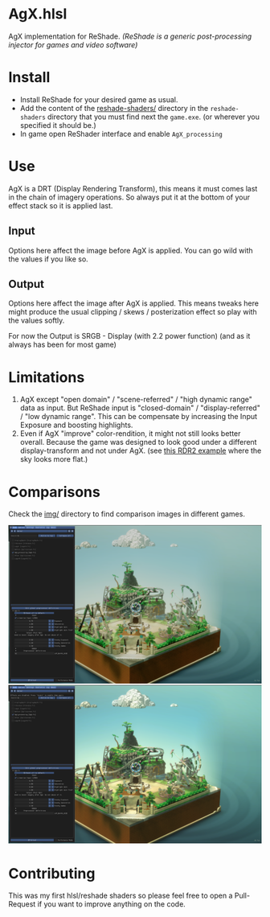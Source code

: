 # AgX.hlsl

AgX implementation for ReShade. *(ReShade is a generic post-processing injector for games and video software)*

# Install

- Install ReShade for your desired game as usual.
- Add the content of the [reshade-shaders/](reshade-shaders/) directory in the `reshade-shaders` directory that you must find next the `game.exe`. (or wherever you specified it should be.)
- In game open ReShader interface and enable `AgX_processing`

# Use

AgX is a DRT (Display Rendering Transform), this means it must comes last in the chain of imagery operations. So always put it at the bottom of your effect stack so it is applied last.

## Input

Options here affect the image before AgX is applied. You can go wild with the values if you like so.

## Output

Options here affect the image after AgX is applied. This means tweaks here might produce the usual clipping / skews / posterization effect so play with the values softly.

For now the Output is SRGB - Display (with 2.2 power function) (and as it always has been for most game)

# Limitations

1. AgX except "open domain" / "scene-referred" / "high dynamic range" data as input. But ReShade input is "closed-domain" / "display-referred" / "low dynamic range". This can be compensate by increasing the Input Exposure and boosting highlights.
2. Even if AgX "improve" color-rendition, it might not still looks better overall. Because the game was designed to look good under a different display-transform and not under AgX. (see [this RDR2 example](img/RDR2-2-AgX.jpg) where the sky looks more flat.)

# Comparisons

Check the [img/](img/) directory to find comparison images in different games.

![lego brick tale comparison image AgX](./img/lego_brick_tale-AgX-default.png) 
![lego brick tale comparison image default](./img/lego_brick_tale-default.png)

# Contributing

This was my first hlsl/reshade shaders so please feel free to open a Pull-Request if you want to improve anything on the code.
